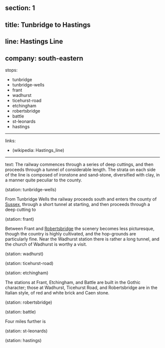 ﻿section: 1
----
title: Tunbridge to Hastings
----
line: Hastings Line
----
company: south-eastern
----
stops:
- tunbridge
- tunbridge-wells
- frant
- wadhurst
- ticehurst-road
- etchingham
- robertsbridge
- battle
- st-leonards
- hastings
----
links:
- (wikipedia: Hastings_line)
----
text: The railway commences through a series of deep cuttings, and then proceeds through a tunnel of considerable length. The strata on each side of the line is composed of ironstone and sand-stone, diversified with clay, in a manner quite peculiar to the county.

(station: tunbridge-wells)

From Tunbridge Wells the railway proceeds south and enters the county of [Sussex](/places/england/sussex), through a short tunnel at starting, and then proceeds through a deep cutting to

(station: frant)

Between Frant and [Robertsbridge](/stations/robertsbridge) the scenery becomes less picturesque, though the country is highly cultivated, and the hop-grounds are particularly fine. Near the Wadhurst station there is rather a long tunnel, and the church of Wadhurst is worthy a visit.

(station: wadhurst)

(station: ticehurst-road)

(station: etchingham)

The stations at Frant, Etchingham, and Battle are built in the Gothic character; those at Wadhurst, Ticehurst Road, and Robertsbridge are in the Italian style, of red and white brick and Caen stone.

(station: robertsbridge)

(station: battle)

Four miles further is

(station: st-leonards)

(station: hastings)
